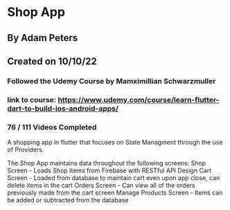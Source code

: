 # Shop App
## By Adam Peters
## Created on 10/10/22
### Followed the Udemy Course by Mamximillian Schwarzmuller
### link to course: https://www.udemy.com/course/learn-flutter-dart-to-build-ios-android-apps/
### 76 / 111 Videos Completed

A shopping app in flutter that focuses on State Managment through the use of Providers.

The Shop App maintains data throughout the following screens:
Shop Screen - Loads Shop Items from Firebase with RESTful API Design
Cart Screen - Loaded from database to maintain cart even upon app close, can delete items in the cart
Orders Screen - Can view all of the orders previously made from the cart screen 
Manage Products Screen - Items can be added or subtracted from the database


